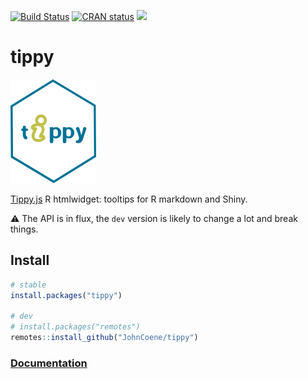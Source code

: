 [![Build Status](https://travis-ci.org/JohnCoene/tippy.svg?branch=master)](https://travis-ci.org/JohnCoene/tippy) [![CRAN status](https://www.r-pkg.org/badges/version/tippy)](https://cran.r-project.org/package=tippy) [![](https://cranlogs.r-pkg.org/badges/tippy)](https://cran.r-project.org/package=tippy)

# tippy

![tippy](/man/figures/logo.png)

[Tippy.js](https://github.com/atomiks/tippyjs) R htmlwidget: tooltips for R markdown and Shiny.

:warning: The API is in flux, the `dev` version is likely to 
change a lot and break things.

## Install

```r
# stable
install.packages("tippy") 

# dev
# install.packages("remotes") 
remotes::install_github("JohnCoene/tippy")
```

### [Documentation](http://tippy.john-coene.com/)
